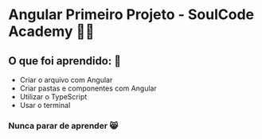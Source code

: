 # Angular Primeiro Projeto - SoulCode Academy 👩‍🎓

## O que foi aprendido: 🚀
- Criar o arquivo com Angular
- Criar pastas e componentes com Angular
- Utilizar o TypeScript 
- Usar o terminal

### Nunca parar de aprender 😸
